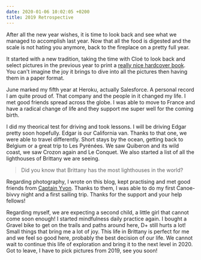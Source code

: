 ```yaml
---
date: 2020-01-06 10:02:05 +0200
title: 2019 Retrospective
---
```


After all the new year wishes, it is time to look back and see what we managed to accomplish last year. Now that all the food is digested and the scale is not hating you anymore, back to the fireplace on a pretty full year.

It started with a new tradition, taking the time with Cloé to look back and select pictures in the previous year to print a [really nice hardcover book](https://www.rosemood.fr/album-photo/livre-photo-couverture-tissu/). You can't imagine the joy it brings to dive into all the pictures then having them in a paper format.

June marked my fifth year at Heroku, actually Salesforce. A personal record I am quite proud of. That company and the people in it changed my life. I met good friends spread across the globe. I was able to move to France and have a radical change of life and they support me super well for the coming birth.

I did my theorical test for driving and took lessons. I will be driving Edgar pretty soon hopefully. Edgar is our California van. Thanks to that one, we were able to travel differently. Short stays by the ocean, getting back to Belgium or a great trip to Les Pyrénées. We saw Quiberon and its wild coast, we saw Crozon again and Le Conquet. We also started a list of all the lighthouses of Brittany we are seeing.

> Did you know that Brittany has the most lighthouses in the world?

Regarding photography, I wrote on this blog, kept practising and met good friends from [Captain Yvon](https://captainyvon.fr). Thanks to them, I was able to do my first Canoe-bivvy night and a first sailing trip. Thanks for the support and your help fellows!

Regarding myself, we are expecting a second child, a little girl that cannot come soon enough! I started mindfulness daily practice again. I bought a Gravel bike to get on the trails and paths around here, D+ still hurts a lot! Small things that bring me a lot of joy. This life in Brittany is perfect for me and we feel so good here, probably the best decision of our life. We cannot wait to continue this life of exploration and bring it to the next level in 2020. Got to leave, I have to pick pictures from 2019, see you soon!